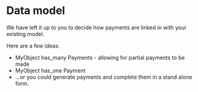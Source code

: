 # Data model

We have left it up to you to decide how payments are linked in with your existing model.

Here are a few ideas:

 * MyObject has_many Payments - allowing for partial payments to be made
 * MyObject has_one Payment
 * ...or you could generate payments and complete them in a stand alone form.